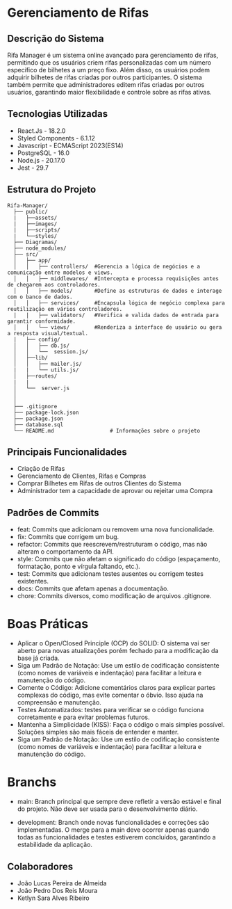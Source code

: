 # Gerenciamento de Rifas    
## Descrição do Sistema
Rifa Manager é um sistema online avançado para gerenciamento de rifas, permitindo que os usuários criem rifas personalizadas com um número específico de bilhetes a um preço fixo. Além disso, os usuários podem adquirir bilhetes de rifas criadas por outros participantes. O sistema também permite que administradores editem rifas criadas por outros usuários, garantindo maior flexibilidade e controle sobre as rifas ativas.

 ## Tecnologias Utilizadas
- React.Js - 18.2.0
- Styled Components - 6.1.12
- Javascript -  ECMAScript 2023(ES14)
- PostgreSQL - 16.0
- Node.js - 20.17.0
- Jest - 29.7

## Estrutura do Projeto

```plaintext
Rifa-Manager/
  ├── public/
  |   ├──assets/
  |   ├──images/
  |   ├──scripts/  
  |   └──styles/
  ├── Diagramas/                    
  ├── node_modules/              
  ├── src/
  │   ├── app/
  │   │   ├── controllers/  #Gerencia a lógica de negócios e a comunicação entre modelos e views.       
  │   │   ├── middlewares/  #Intercepta e processa requisições antes de chegarem aos controladores.   
  │   │   ├── models/       #Define as estruturas de dados e interage com o banco de dados.      
  │   │   ├── services/     #Encapsula lógica de negócio complexa para reutilização em vários controladores.         
  |   |   ├── validators/   #Verifica e valida dados de entrada para garantir conformidade.
  │   │   └── views/        #Renderiza a interface de usuário ou gera a resposta visual/textual.
  |   ├── config/
  │   │   ├── db.js/       
  │   │   └──  session.js/      
  │   ├──lib/         
  │   │   ├── mailer.js/                
  |   |   └── utils.js/      
  │   ├──routes/   
  |   |
  │   └──  server.js
  │
  │
  ├── .gitignore                 
  ├── package-lock.json          
  ├── package.json              
  ├── database.sql  
  └── README.md                  # Informações sobre o projeto
```
## Principais Funcionalidades
- Criação de Rifas
- Gerenciamento de Clientes, Rifas e Compras
- Comprar Bilhetes em Rifas de outros Clientes do Sistema
- Administrador tem a capacidade de aprovar ou rejeitar uma Compra

## Padrões de Commits
- feat: Commits que adicionam ou removem uma nova funcionalidade.
- fix: Commits que corrigem um bug.
- refactor: Commits que reescrevem/restruturam o código, mas não alteram o comportamento da API.
- style: Commits que não afetam o significado do código (espaçamento, formatação, ponto e vírgula faltando, etc.).
- test: Commits que adicionam testes ausentes ou corrigem testes existentes.
- docs: Commits que afetam apenas a documentação.
- chore: Commits diversos, como modificação de arquivos .gitignore.

# Boas Práticas 
- Aplicar o Open/Closed Principle (OCP) do SOLID: O sistema vai ser aberto para novas atualizações porém fechado para a modificação da base já criada.
- Siga um Padrão de Notação: Use um estilo de codificação consistente (como nomes de variáveis e indentação) para facilitar a leitura e manutenção do código.
- Comente o Código: Adicione comentários claros para explicar partes complexas do código, mas evite comentar o óbvio. Isso ajuda na compreensão e manutenção.
- Testes Automatizados: testes para verificar se o código funciona corretamente e para evitar problemas futuros.
- Mantenha a Simplicidade (KISS): Faça o código o mais simples possível. Soluções simples são mais fáceis de entender e manter.
- Siga um Padrão de Notação: Use um estilo de codificação consistente (como nomes de variáveis e indentação) para facilitar a leitura e manutenção do código.



# Branchs
- main: Branch principal que sempre deve refletir a versão estável e final do projeto. Não deve ser usada para o desenvolvimento diário.

- development: Branch onde novas funcionalidades e correções são implementadas. O merge para a main deve ocorrer apenas quando todas as funcionalidades e testes estiverem concluídos, garantindo a estabilidade da aplicação.

## Colaboradores
- João Lucas Pereira de Almeida
- João Pedro Dos Reis Moura
- Ketlyn Sara Alves Ribeiro